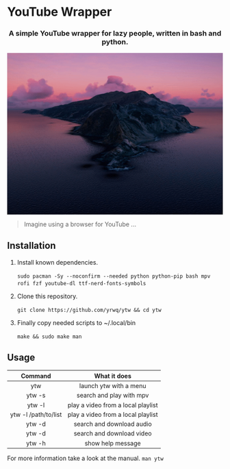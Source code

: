 # YouTube Wrapper


<div align="center">

### A simple YouTube wrapper for lazy people, written in bash and python.

<img src=".assets/preview.gif" align="center">

</div>

> Imagine using a browser for YouTube ...


## Installation

1. Install known dependencies.

	`sudo pacman -Sy --noconfirm --needed python python-pip bash mpv rofi fzf youtube-dl ttf-nerd-fonts-symbols`

2. Clone this repository.

	`git clone https://github.com/yrwq/ytw && cd ytw`

3. Finally copy needed scripts to ~/.local/bin

	`make && sudo make man`

## Usage

| Command              | What it does                        |
| :-------------:      | :-------------:                     |
| ytw                  | launch ytw with a menu              |
| ytw -s               | search and play with mpv            |
| ytw -l               | play a video from a local playlist  |
| ytw -l /path/to/list | play a video from a local playlist  |
| ytw -d               | search and download audio           |
| ytw -d               | search and download video           |
| ytw -h               | show help message                   |

For more information take a look at the manual. `man ytw`
